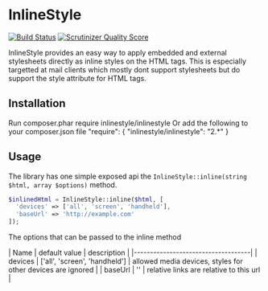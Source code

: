 InlineStyle
===========
[![Build Status](https://secure.travis-ci.org/christiaan/InlineStyle.png)](http://travis-ci.org/christiaan/InlineStyle)
[![Scrutinizer Quality Score](https://scrutinizer-ci.com/g/christiaan/InlineStyle/badges/quality-score.png?s=f731e792fb2eaa305e294a1a2928e9bc96dca12b)](https://scrutinizer-ci.com/g/christiaan/InlineStyle/)

InlineStyle provides an easy way to apply embedded and external stylesheets
directly as inline styles on the HTML tags. This is especially targetted at mail
clients which mostly dont support stylesheets but do support the style attribute
for HTML tags.

Installation
------------
Run
    composer.phar require inlinestyle/inlinestyle
Or add the following to your composer.json file
	"require": {
		"inlinestyle/inlinestyle": "2.*"
	}

Usage
-----

The library has one simple exposed api the `InlineStyle::inline(string $html, array $options)` method.

```php
$inlinedHtml = InlineStyle::inline($html, [
  'devices' => ['all', 'screen', 'handheld'],
  'baseUrl' => 'http://example.com'
]);
```

The options that can be passed to the inline method

| Name | default value | description |
|------------------------------------|
| devices | ['all', 'screen', 'handheld'] | allowed media devices, styles for other devices are ignored |
| baseUrl | '' | relative links are relative to this url |
